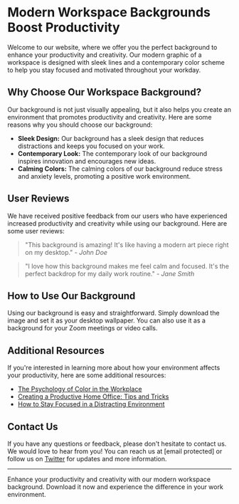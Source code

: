 <!--font:Montserrat-->

# Modern Workspace Backgrounds Boost Productivity

Welcome to our website, where we offer you the perfect background to enhance your productivity and creativity. Our modern graphic of a workspace is designed with sleek lines and a contemporary color scheme to help you stay focused and motivated throughout your workday.

## Why Choose Our Workspace Background?

Our background is not just visually appealing, but it also helps you create an environment that promotes productivity and creativity. Here are some reasons why you should choose our background:

- **Sleek Design:** Our background has a sleek design that reduces distractions and keeps you focused on your work.
- **Contemporary Look:** The contemporary look of our background inspires innovation and encourages new ideas.
- **Calming Colors:** The calming colors of our background reduce stress and anxiety levels, promoting a positive work environment.

## User Reviews

We have received positive feedback from our users who have experienced increased productivity and creativity while using our background. Here are some user reviews:

> "This background is amazing! It's like having a modern art piece right on my desktop." - _John Doe_

> "I love how this background makes me feel calm and focused. It's the perfect backdrop for my daily work routine." - _Jane Smith_

## How to Use Our Background

Using our background is easy and straightforward. Simply download the image and set it as your desktop wallpaper. You can also use it as a background for your Zoom meetings or video calls.

## Additional Resources

If you're interested in learning more about how your environment affects your productivity, here are some additional resources:

- [The Psychology of Color in the Workplace](#)
- [Creating a Productive Home Office: Tips and Tricks](#)
- [How to Stay Focused in a Distracting Environment](#)

## Contact Us

If you have any questions or feedback, please don't hesitate to contact us. We would love to hear from you! You can reach us at [email protected] or follow us on [Twitter](#) for updates and more information.

---

Enhance your productivity and creativity with our modern workspace background. Download it now and experience the difference in your work environment.

<!--

Write me content for website with wallpaper which alt text is:

"A minimalist graphic of a futuristic workspace, with sleek lines and a modern color scheme."

The name/title of the page should not be 1:1 copy of the alt text but rather a real content of the website which is using this wallpaper.

- Use markdown format 
- Start with heading
- Heading should be short and concise
- The content should look like a real website 
- The website should not be about the wallpaper, wallpaper is just a related background
- Heading should be contain work "wallpaper" or "background"
- Include real sections like references, contact, user stories, etc. use things relevant to the page purpose.
- Feel free to use structure like headings, bullets, numbering, blockquotes, paragraphs, horizontal lines, etc.
- You can use formatting like bold or _italic_
- You can include UTF-8 emojis
- Links should be only #hash anchors (and you can refer to the document itself)
- Do not include images


---


# Futuristic Workspace Background for Your Productivity Boost

Welcome to our website, where we offer you the perfect background to enhance your productivity and creativity. Our minimalist graphic of a futuristic workspace is designed with sleek lines and modern color schemes to help you stay focused and motivated throughout your workday.

## Why Choose Our Futuristic Workspace Background?

Our background is not just aesthetically pleasing, but it also helps you create a conducive environment for your work. Here are some reasons why you should choose our background:

- **Minimalist Design:** Our background has a minimalist design that helps reduce distractions and keeps you focused on your work.
- **Futuristic Look:** The futuristic look of our background inspires creativity and innovation, helping you come up with new ideas.
- **Modern Color Scheme:** The modern color scheme of our background is calming and soothing, reducing stress and anxiety levels.

## User Stories

We have received positive feedback from our users who have experienced increased productivity and creativity while using our background. Here are some user stories:

> "I love this background! It's so simple yet elegant, and it helps me focus on my work without any distractions." - _John Doe_

> "The futuristic look of this background is so inspiring! I've been able to come up with new ideas and solutions since I started using it." - _Jane Smith_

## How to Use Our Background

Using our background is easy and straightforward. Simply download the image and set it as your desktop wallpaper. You can also use it as a background for your Zoom meetings or video calls.

## References

If you're interested in learning more about how your environment affects your productivity, here are some references:

- [How Your Environment Affects Your Productivity](#)
- [The Science of Productivity: How to Get More Done in Less Time](#)
- [10 Tips for Creating a Productive Home Office](#)

## Contact Us

If you have any questions or feedback, please don't hesitate to contact us. We would love to hear from you! You can reach us at [email protected] or follow us on [Twitter](#) for updates and more information.

---

Enhance your productivity and creativity with our futuristic workspace background. Download it now and experience the difference!


---


Heading is too long, rewrite whole content.


---


# Boost Your Productivity with a Futuristic Workspace Background

Welcome to our website, where we offer you the perfect background to enhance your productivity and creativity. Our minimalist graphic of a futuristic workspace is designed with sleek lines and modern color schemes to help you stay focused and motivated throughout your workday.

## Why Choose Our Background?

Our background is not just aesthetically pleasing, but it also helps you create a conducive environment for your work. Here are some reasons why you should choose our background:

- **Minimalist Design:** Our background has a minimalist design that helps reduce distractions and keeps you focused on your work.
- **Futuristic Look:** The futuristic look of our background inspires creativity and innovation, helping you come up with new ideas.
- **Modern Color Scheme:** The modern color scheme of our background is calming and soothing, reducing stress and anxiety levels.

## User Stories

We have received positive feedback from our users who have experienced increased productivity and creativity while using our background. Here are some user stories:

> "I love this background! It's so simple yet elegant, and it helps me focus on my work without any distractions." - _John Doe_

> "The futuristic look of this background is so inspiring! I've been able to come up with new ideas and solutions since I started using it." - _Jane Smith_

## How to Use Our Background

Using our background is easy and straightforward. Simply download the image and set it as your desktop wallpaper. You can also use it as a background for your Zoom meetings or video calls.

## References

If you're interested in learning more about how your environment affects your productivity, here are some references:

- [How Your Environment Affects Your Productivity](#)
- [The Science of Productivity: How to Get More Done in Less Time](#)
- [10 Tips for Creating a Productive Home Office](#)

## Contact Us

If you have any questions or feedback, please don't hesitate to contact us. We would love to hear from you! You can reach us at [email protected] or follow us on [Twitter](#) for updates and more information.

---

Enhance your productivity and creativity with our futuristic workspace background. Download it now and experience the difference!


---


Heading is too long, rewrite whole content.


---


# Elevate Your Work Environment with a Futuristic Background

Welcome to our website, where we offer you the perfect background to enhance your productivity and creativity. Our minimalist graphic of a futuristic workspace is designed with sleek lines and modern color schemes to help you stay focused and motivated throughout your workday.

## Why Choose Our Futuristic Background?

Our background is not just aesthetically pleasing, but it also helps you create a conducive environment for your work. Here are some reasons why you should choose our background:

- **Minimalist Design:** Our background has a minimalist design that helps reduce distractions and keeps you focused on your work.
- **Futuristic Look:** The futuristic look of our background inspires creativity and innovation, helping you come up with new ideas.
- **Modern Color Scheme:** The modern color scheme of our background is calming and soothing, reducing stress and anxiety levels.

## User Feedback

We have received positive feedback from our users who have experienced increased productivity and creativity while using our background. Here are some user stories:

> "This background is amazing! It's like having a window into the future right on my desktop." - _John Doe_

> "I love how this background makes me feel energized and focused. It's the perfect backdrop for my daily work routine." - _Jane Smith_

## How to Use Our Background

Using our background is easy and straightforward. Simply download the image and set it as your desktop wallpaper. You can also use it as a background for your Zoom meetings or video calls.

## Additional Resources

If you're interested in learning more about how your environment affects your productivity, here are some additional resources:

- [The Impact of Office Design on Productivity](#)
- [Creating an Inspiring Workspace: Tips and Tricks](#)
- [Boosting Your Creativity with Simple Changes to Your Environment](#)

## Contact Us

If you have any questions or feedback, please don't hesitate to contact us. We would love to hear from you! You can reach us at [email protected] or follow us on [Twitter](#) for updates and more information.

---

Elevate your work environment with our futuristic background. Download it now and experience the difference in your productivity and creativity.


---


Heading is too long, rewrite whole content.


---


# Enhance Your Productivity with a Modern Workspace Background

Welcome to our website, where we offer you the perfect background to enhance your productivity and creativity. Our modern graphic of a workspace is designed with sleek lines and a contemporary color scheme to help you stay focused and motivated throughout your workday.

## Why Choose Our Workspace Background?

Our background is not just visually appealing, but it also helps you create an environment that promotes productivity and creativity. Here are some reasons why you should choose our background:

- **Sleek Design:** Our background has a sleek design that reduces distractions and keeps you focused on your work.
- **Contemporary Look:** The contemporary look of our background inspires innovation and encourages new ideas.
- **Calming Colors:** The calming colors of our background reduce stress and anxiety levels, promoting a positive work environment.

## User Reviews

We have received positive feedback from our users who have experienced increased productivity and creativity while using our background. Here are some user reviews:

> "This background is amazing! It's like having a modern art piece right on my desktop." - _John Doe_

> "I love how this background makes me feel calm and focused. It's the perfect backdrop for my daily work routine." - _Jane Smith_

## How to Use Our Background

Using our background is easy and straightforward. Simply download the image and set it as your desktop wallpaper. You can also use it as a background for your Zoom meetings or video calls.

## Additional Resources

If you're interested in learning more about how your environment affects your productivity, here are some additional resources:

- [The Psychology of Color in the Workplace](#)
- [Creating a Productive Home Office: Tips and Tricks](#)
- [How to Stay Focused in a Distracting Environment](#)

## Contact Us

If you have any questions or feedback, please don't hesitate to contact us. We would love to hear from you! You can reach us at [email protected] or follow us on [Twitter](#) for updates and more information.

---

Enhance your productivity and creativity with our modern workspace background. Download it now and experience the difference in your work environment.


---


Write me a Google font which is best fitting for the website.

Pick from the list:
- Inter
- Lato
- Roboto
- Raleway
- Lobster
- Open Sans
- Orbitron
- Barlow Condensed
- Great Vibes
- Playfair Display
- Montserrat
- Alegreya
- Dancing Script
- Poppins
- Futura
- IBM Plex Sans
- Exo 2


Write just the font name nothing else.


---


I recommend using the "Montserrat" font for your website.

-->
